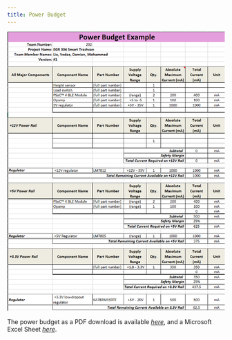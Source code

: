```yaml
---
title: Power Budget
---
```

  ![](powerbudget1.png)

The power budget as a PDF download is available [*here*](PowerBudgetExample.pdf), and a Microsoft Excel Sheet [*here*](PowerBudgetExample.xlsx).
